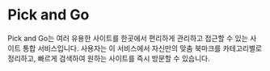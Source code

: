 # Pick and Go

Pick and Go는 여러 유용한 사이트를 한곳에서 편리하게 관리하고 접근할 수 있는 사이트 통합 서비스입니다. 사용자는 이 서비스에서 자신만의 맞춤 북마크를 카테고리별로 정리하고, 빠르게 검색하여 원하는 사이트를 즉시 방문할 수 있습니다.
